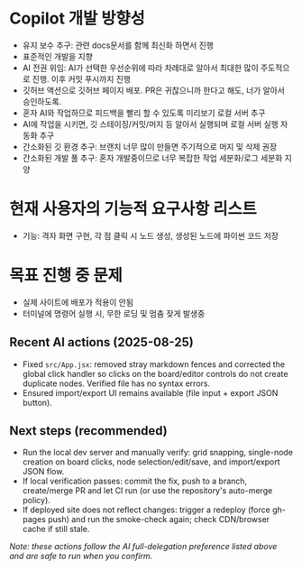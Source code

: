 # Copilot 개발 방향성

- 유지 보수 추구: 관련 docs문서를 함께 최신화 하면서 진행
- 표준적인 개발을 지향
- AI 전권 위임: AI가 선택한 우선순위에 따라 차례대로 알아서 최대한 많이 주도적으로 진행. 이후 커밋 푸시까지 진행
- 깃허브 액션으로 깃허브 페이지 배포. PR은 귀찮으니까 한다고 해도, 너가 알아서 승인하도록.
- 혼자 AI와 작업하므로 피드백을 빨리 할 수 있도록 미리보기 로컬 서버 추구
- AI에 작업을 시키면, 깃 스테이징/커밋/머지 등 알아서 실행되며 로컬 서버 실행 자동화 추구
- 간소화된 깃 환경 추구: 브랜치 너무 많이 만들면 주기적으로 머지 및 삭제 권장
- 간소화된 개발 풀 추구: 혼자 개발중이므로 너무 복잡한 작업 세분화/로그 세분화 지양

# 현재 사용자의 기능적 요구사항 리스트

- 기능: 격자 화면 구현, 각 점 클릭 시 노드 생성, 생성된 노드에 파이썬 코드 저장

# 목표 진행 중 문제

- 실제 사이트에 배포가 적용이 안됨
- 터미널에 명령어 실행 시, 무한 로딩 및 멈춤 잦게 발생중

## Recent AI actions (2025-08-25)

- Fixed `src/App.jsx`: removed stray markdown fences and corrected the global click handler so clicks on the board/editor controls do not create duplicate nodes. Verified file has no syntax errors.
- Ensured import/export UI remains available (file input + export JSON button).

## Next steps (recommended)

- Run the local dev server and manually verify: grid snapping, single-node creation on board clicks, node selection/edit/save, and import/export JSON flow.
- If local verification passes: commit the fix, push to a branch, create/merge PR and let CI run (or use the repository's auto-merge policy).
- If deployed site does not reflect changes: trigger a redeploy (force gh-pages push) and run the smoke-check again; check CDN/browser cache if still stale.

_Note: these actions follow the AI full-delegation preference listed above and are safe to run when you confirm._
